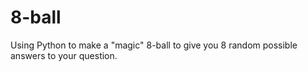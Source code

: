 # 8-ball
Using Python to make a "magic" 8-ball to give you 8 random possible answers to your question. 
